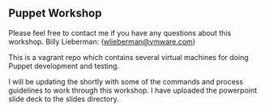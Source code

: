 Puppet Workshop
---------------
Please feel free to contact me if you have any questions about this workshop.
Billy Lieberman: (<wlieberman@vmware.com>)

This is a vagrant repo which contains several virtual machines for doing
Puppet development and testing.


I will be updating the shortly with some of the commands and process guidelines
to work through this workshop.  I have uploaded the powerpoint slide deck to
the slides directory.
